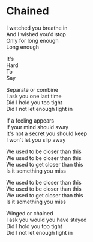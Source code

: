# Chained  

I watched you breathe in  
And I wished you'd stop  
Only for long enough  
Long enough  

It's  
Hard  
To  
Say  

Separate or combine  
I ask you one last time  
Did I hold you too tight  
Did I not let enough light in  

If a feeling appears  
If your mind should sway  
It's not a secret you should keep  
I won't let you slip away  

We used to be closer than this  
We used to be closer than this  
We used to get closer than this  
Is it something you miss  

We used to be closer than this  
We used to be closer than this  
We used to get closer than this  
Is it something you miss  

Winged or chained  
I ask you would you have stayed  
Did I hold you too tight  
Did I not let enough light in  
